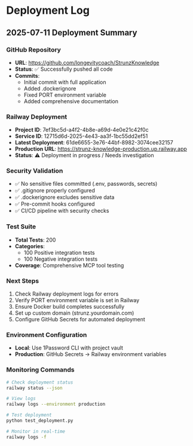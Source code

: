 # Deployment Log

## 2025-07-11 Deployment Summary

### GitHub Repository
- **URL**: https://github.com/longevitycoach/StrunzKnowledge
- **Status**: ✅ Successfully pushed all code
- **Commits**: 
  - Initial commit with full application
  - Added .dockerignore
  - Fixed PORT environment variable
  - Added comprehensive documentation

### Railway Deployment
- **Project ID**: 7ef3bc5d-a4f2-4b8e-a69d-4e0e21c42f0c
- **Service ID**: 12715d6d-2025-4e43-aa3f-1bc55dd2ef51
- **Latest Deployment**: 61de6655-3e76-44bf-8982-3074cee32157
- **Production URL**: https://strunz-knowledge-production.up.railway.app
- **Status**: ⚠️ Deployment in progress / Needs investigation

### Security Validation
- ✅ No sensitive files committed (.env, passwords, secrets)
- ✅ .gitignore properly configured
- ✅ .dockerignore excludes sensitive data
- ✅ Pre-commit hooks configured
- ✅ CI/CD pipeline with security checks

### Test Suite
- **Total Tests**: 200
- **Categories**:
  - 100 Positive integration tests
  - 100 Negative integration tests
- **Coverage**: Comprehensive MCP tool testing

### Next Steps
1. Check Railway deployment logs for errors
2. Verify PORT environment variable is set in Railway
3. Ensure Docker build completes successfully
4. Set up custom domain (strunz.yourdomain.com)
5. Configure GitHub Secrets for automated deployment

### Environment Configuration
- **Local**: Use 1Password CLI with project vault
- **Production**: GitHub Secrets → Railway environment variables

### Monitoring Commands
```bash
# Check deployment status
railway status --json

# View logs
railway logs --environment production

# Test deployment
python test_deployment.py

# Monitor in real-time
railway logs -f
```